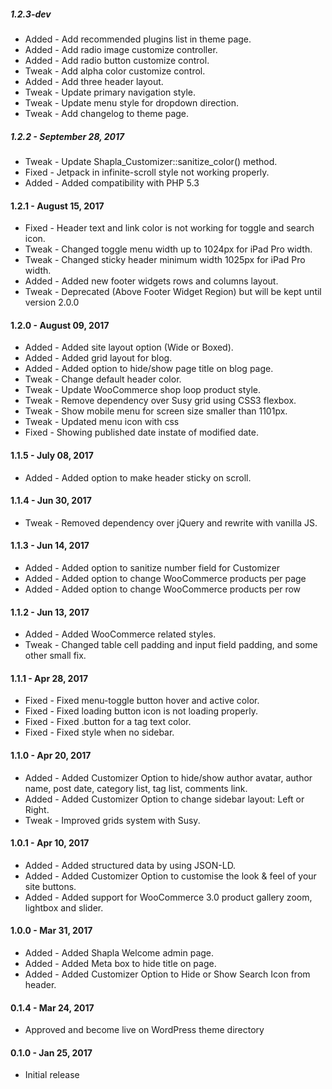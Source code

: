 ##### 1.2.3-dev
* Added - Add recommended plugins list in theme page.
* Added - Add radio image customize controller.
* Added - Add radio button customize control.
* Tweak - Add alpha color customize control.
* Added - Add three header layout.
* Tweak - Update primary navigation style.
* Tweak - Update menu style for dropdown direction.
* Tweak - Add changelog to theme page.

##### 1.2.2 - September 28, 2017
* Tweak - Update Shapla_Customizer::sanitize_color() method.
* Fixed - Jetpack in infinite-scroll style not working properly.
* Added - Added compatibility with PHP 5.3 

#### 1.2.1 - August 15, 2017
* Fixed - Header text and link color is not working for toggle and search icon.
* Tweak - Changed toggle menu width up to 1024px for iPad Pro width.
* Tweak - Changed sticky header minimum width 1025px for iPad Pro width.
* Added - Added new footer widgets rows and columns layout.
* Tweak - Deprecated (Above Footer Widget Region) but will be kept until version 2.0.0

#### 1.2.0 - August 09, 2017
* Added - Added site layout option (Wide or Boxed).
* Added - Added grid layout for blog.
* Added - Added option to hide/show page title on blog page.
* Tweak - Change default header color.
* Tweak - Update WooCommerce shop loop product style.
* Tweak - Remove dependency over Susy grid using CSS3 flexbox.
* Tweak - Show mobile menu for screen size smaller than 1101px.
* Tweak - Updated menu icon with css
* Fixed - Showing published date instate of modified date.

#### 1.1.5 - July 08, 2017
* Added - Added option to make header sticky on scroll.

#### 1.1.4 - Jun 30, 2017
* Tweak - Removed dependency over jQuery and rewrite with vanilla JS.

#### 1.1.3 - Jun 14, 2017
* Added - Added option to sanitize number field for Customizer
* Added - Added option to change WooCommerce products per page
* Added - Added option to change WooCommerce products per row

#### 1.1.2 - Jun 13, 2017
* Added - Added WooCommerce related styles.
* Tweak - Changed table cell padding and input field padding, and some other small fix.

#### 1.1.1 - Apr 28, 2017
* Fixed - Fixed menu-toggle button hover and active color.
* Fixed - Fixed loading button icon is not loading properly.
* Fixed - Fixed .button for a tag text color.
* Fixed - Fixed style when no sidebar.

#### 1.1.0 - Apr 20, 2017
* Added - Added Customizer Option to hide/show author avatar, author name, post date, category list, tag list, comments link.
* Added - Added Customizer Option to change sidebar layout: Left or Right.
* Tweak - Improved grids system with Susy.

#### 1.0.1 - Apr 10, 2017
* Added - Added structured data by using JSON-LD.
* Added - Added Customizer Option to customise the look & feel of your site buttons.
* Added - Added support for WooCommerce 3.0 product gallery zoom, lightbox and slider.

#### 1.0.0 - Mar 31, 2017
* Added - Added Shapla Welcome admin page.
* Added - Added Meta box to hide title on page.
* Added - Added Customizer Option to Hide or Show Search Icon from header.

#### 0.1.4 - Mar 24, 2017
* Approved and become live on WordPress theme directory

#### 0.1.0 - Jan 25, 2017
* Initial release
